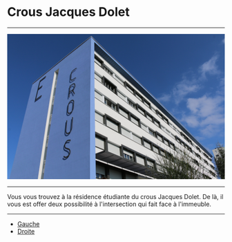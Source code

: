 # Crous Jacques Dolet
***
![Crous](https://github.com/Yacine-Oussadi/TP_Techmed_Groupe_1_Labyrinth/blob/main/Images/Crous.jpg)

***

Vous vous trouvez à la résidence étudiante du crous Jacques Dolet. De là, il vous est offer deux possibilité à l'intersection qui fait face à l'immeuble.

***

- [Gauche](https://github.com/Yacine-Oussadi/TP_Techmed_Groupe_1_Labyrinth/blob/main/Cabane%20abandonn%C3%A9e.md)
- [Droite](https://github.com/Yacine-Oussadi/TP_Techmed_Groupe_1_Labyrinth/blob/main/velodrome.md)
